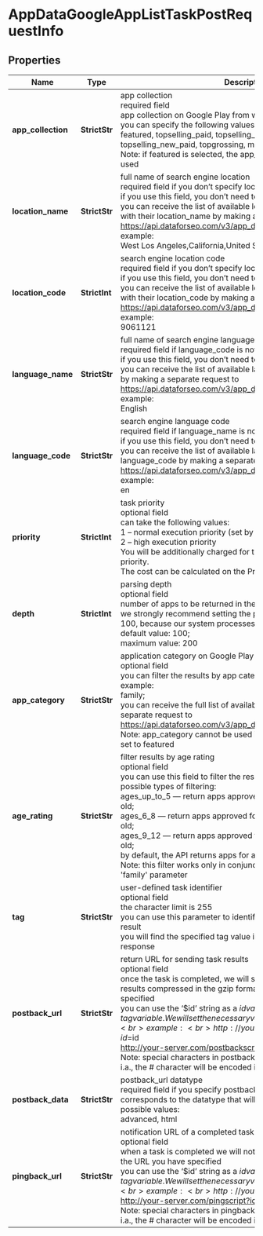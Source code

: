 # AppDataGoogleAppListTaskPostRequestInfo


## Properties

| Name | Type | Description | Notes |
|------------ | ------------- | ------------- | -------------|
**app_collection** | **StrictStr** | app collection<br>required field<br>app collection on Google Play from which apps will be collected;<br>you can specify the following values:<br>featured, topselling_paid, topselling_free, topselling_new_free, topselling_new_paid, topgrossing, movers_shakers<br>Note: if featured is selected, the app_category parameter cannot be used |[optional]|
**location_name** | **StrictStr** | full name of search engine location<br>required field if you don’t specify location_code<br>if you use this field, you don’t need to specify location_code<br>you can receive the list of available locations of the search engine with their location_name by making a separate request to https://api.dataforseo.com/v3/app_data/google/locations<br>example:<br>West Los Angeles,California,United States |[optional]|
**location_code** | **StrictInt** | search engine location code<br>required field if you don’t specify location_name<br>if you use this field, you don’t need to specify location_name<br>you can receive the list of available locations of the search engine with their location_code by making a separate request to https://api.dataforseo.com/v3/app_data/google/locations<br>example:<br>9061121 |[optional]|
**language_name** | **StrictStr** | full name of search engine language<br>required field if language_code is not specified<br>if you use this field, you don’t need to specify language_code<br>you can receive the list of available languages with language_name by making a separate request to https://api.dataforseo.com/v3/app_data/google/languages<br>example:<br>English |[optional]|
**language_code** | **StrictStr** | search engine language code<br>required field if language_name is not specified<br>if you use this field, you don’t need to specify language_name<br>you can receive the list of available languages with their language_code by making a separate request to https://api.dataforseo.com/v3/app_data/google/languages<br>example:<br>en |[optional]|
**priority** | **StrictInt** | task priority<br>optional field<br>can take the following values:<br>1 – normal execution priority (set by default)<br>2 – high execution priority<br>You will be additionally charged for the tasks with high execution priority.<br>The cost can be calculated on the Pricing page. |[optional]|
**depth** | **StrictInt** | parsing depth<br>optional field<br>number of apps to be returned in the API response;<br>we strongly recommend setting the parsing depth in the multiples of 100, because our system processes 100 results in a row;<br>default value: 100;<br>maximum value: 200 |[optional]|
**app_category** | **StrictStr** | application category on Google Play<br>optional field<br>you can filter the results by app category;<br>example:<br>family;<br>you can receive the full list of available categories by making a separate request to https://api.dataforseo.com/v3/app_data/google/categories<br>Note: app_category cannot be used if app_collection parameter is set to featured |[optional]|
**age_rating** | **StrictStr** | filter results by age rating<br>optional field<br>you can use this field to filter the results by age rating;<br>possible types of filtering:<br>ages_up_to_5 — return apps approved for children up to 5 years old;<br>ages_6_8 — return apps approved for children from 6 to 8 years old;<br>ages_9_12 — return apps approved for children from 9 to 12 years old;<br>by default, the API returns apps for all ages;<br>Note: this filter works only in conjunction with the 'category': 'family' parameter |[optional]|
**tag** | **StrictStr** | user-defined task identifier<br>optional field<br>the character limit is 255<br>you can use this parameter to identify the task and match it with the result<br>you will find the specified tag value in the data object of the response |[optional]|
**postback_url** | **StrictStr** | return URL for sending task results<br>optional field<br>once the task is completed, we will send a POST request with its results compressed in the gzip format to the postback_url you specified<br>you can use the ‘$id’ string as a $id variable and ‘$tag’ as urlencoded $tag variable. We will set the necessary values before sending the request.<br>example:<br>http://your-server.com/postbackscript?id=$id<br>http://your-server.com/postbackscript?id=$id&tag=$tag<br>Note: special characters in postback_url will be urlencoded;<br>i.a., the # character will be encoded into %23 |[optional]|
**postback_data** | **StrictStr** | postback_url datatype<br>required field if you specify postback_url<br>corresponds to the datatype that will be sent to your server<br>possible values:<br>advanced, html |[optional]|
**pingback_url** | **StrictStr** | notification URL of a completed task<br>optional field<br>when a task is completed we will notify you by GET request sent to the URL you have specified<br>you can use the ‘$id’ string as a $id variable and ‘$tag’ as urlencoded $tag variable. We will set the necessary values before sending the request.<br>example:<br>http://your-server.com/pingscript?id=$id<br>http://your-server.com/pingscript?id=$id&tag=$tag<br>Note: special characters in pingback_url will be urlencoded;<br>i.a., the # character will be encoded into %23 |[optional]|